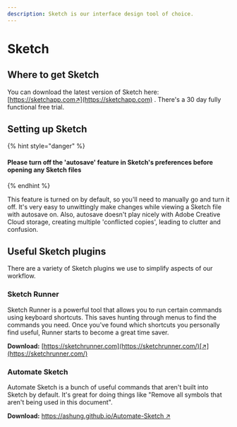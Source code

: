 ```yaml
---
description: Sketch is our interface design tool of choice.
---
```


# Sketch

## Where to get Sketch

You can download the latest version of Sketch here: [https://sketchapp.com↗](https://sketchapp.com) . There's a 30 day fully functional free trial.

## Setting up Sketch

{% hint style="danger" %}
#### **Please turn off the 'autosave' feature in Sketch's preferences before opening any Sketch files**
{% endhint %}

This feature is turned on by default, so you'll need to manually go and turn it off. It's very easy to unwittingly make changes while viewing a Sketch file with autosave on. Also, autosave doesn't play nicely with Adobe Creative Cloud storage, creating multiple 'conflicted copies', leading to clutter and confusion.

## Useful Sketch plugins

There are a variety of Sketch plugins we use to simplify aspects of our workflow.

### Sketch Runner

Sketch Runner is a powerful tool that allows you to run certain commands using keyboard shortcuts. This saves hunting through menus to find the commands you need. Once you've found which shortcuts you personally find useful, Runner starts to become a great time saver.

**Download:** [https://sketchrunner.com](https://sketchrunner.com/)[↗](https://sketchrunner.com/)

### Automate Sketch

Automate Sketch is a bunch of useful commands that aren't built into Sketch by default. It's great for doing things like "Remove all symbols that aren't being used in this document".

**Download:** [https://ashung.github.io/Automate-Sketch ↗](https://ashung.github.io/Automate-Sketch)

  




